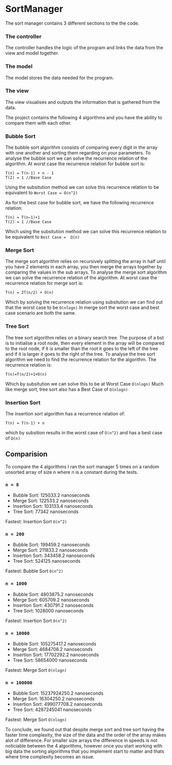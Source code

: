 # SortManager

The sort manager contains 3 different sections to the the code.

### The controller 
The controller handles the logic of the program and links the data from the view and model together.
### The model 
The model stores the data needed for the program.
### The view
The view visualises and outputs the information that is gathered from the data.

The project contains the following 4 algorithms and you have the ability to compare them with each other.

### Bubble Sort
The bubble sort algorithm consists of comparing every digit in the array with one another and sorting them regarding on your parameters.
To analyse the bubble sort we can solve the recurrence relation of the algorithm. At worst case the recurrence relation for bubble sort is:
```
T(n) = T(n-1) + n - 1
T(2) = 1 //Base Case
```
Using the subsitution method we can solve this recurrence relation to be equivalent to 
`Worst Case = O(n^2)`

As for the best case for bubble sort, we have the following recurrence relation:
```
T(n) = T(n−1)+1
T(2) = 1 //Base Case
```
Which using the subsitution method we can solve this recurrence relation to be equivalent to `Best Case =  Ω(n)`

### Merge Sort
The merge sort algorithm relies on recursively splitting the array in half until you have 2 elements in each array, you then merge the arrays together by comparing the values in the sub arrays.
To analyse the merge sort algorithm we can solve the recurrence relation of the algorithm. At worst case the recurrence relation for merge sort is:
```
T(n) = 2T(n/2) + O(n)
```
Which by solving the recurrence relation using subsitution we can find out that the worst case to be `O(nlogn)`
In merge sort the worst case and best case scenario are both the same.
### Tree Sort
The tree sort algorithm relies on a binary search tree. The purpose of a bst is to initialise a root node, then every element in the array will be compared to the root node, if it is smaller than the root it goes to the left of the tree and if it is larger it goes to the right of the tree.
To analyse the tree sort algorithm we need to find the recurrence relation for the algorithm. The recurrence relation is:
```
T(n)=T(n/2)+1+O(n)
```
Which by subsitution we can solve this to be at Worst Case `O(nlogn)`
Much like merge sort, tree sort also has a Best Case of `Ω(nlogn)`
### Insertion Sort
The insertion sort algorithm has a recurrence relation of: 
```
T(n) = T(n-1) + n
```
which by subsition results in the worst case of `O(n^2)`
and has a best case of `Ω(n)`

## Comparision
To compare the 4 algorithms I ran the sort manager 5 times on a random unsorted array of size n where n is a constant during the tests. 
### `n = 8`
- Bubble Sort: 125033.2 nanoseconds
- Merge Sort: 122533.2 nanoseconds
- Insertion Sort: 103133.4 nanoseconds
- Tree Sort: 77342 nanoseconds

Fastest: Insertion Sort `O(n^2)`
### `n = 200`
- Bubble Sort: 199459.2 nanoseconds
- Merge Sort: 211833.2 nanoseconds
- Insertion Sort: 343458.2 nanoseconds
- Tree Sort: 524125 nanoseconds

Fastest: Bubble Sort `O(n^2)`
### `n = 1000`
- Bubble Sort: 4803875.2 nanoseconds
- Merge Sort: 605709.2 nanoseconds
- Insertion Sort: 430791.2 nanoseconds
- Tree Sort: 1028000 nanoseconds

Fastest: Insertion Sort `O(n^2)`
### `n = 10000`
- Bubble Sort: 105275417.2 nanoseconds
- Merge Sort: 4684708.2 nanoseconds
- Insertion Sort: 17702292.2 nanoseconds
- Tree Sort: 58654000 nanoseconds

Fastest: Merge Sort `O(nlogn)`
### `n = 100000`
- Bubble Sort: 15237924250.2 nanoseconds
- Merge Sort: 16304250.2 nanoseconds
- Insertion Sort: 499077708.2 nanoseconds
- Tree Sort: 4287245041 nanoseconds

Fastest: Merge Sort `O(nlogn)`

To conclude, we found out that despite merge sort and tree sort having the faster time complexity, the size of the data and the order of the array makes alot of difference. For smaller size arrays the difference in speeds is not noticiable between the 4 algorithms, however once you start working with big data the sorting algorithms that you implement start to matter and thats where time complexity becomes an issue.

